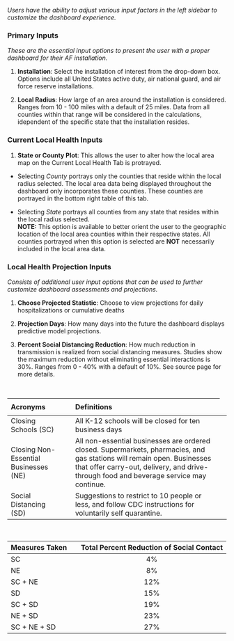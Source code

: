 <style type = "text/css">
.table {
  width: 86%;
  margin-left: 7%;
  margin-right: 7%;
}
</style>
*Users have the ability to adjust various input factors in the left
sidebar to customize the dashboard experience.*

### Primary Inputs

*These are the essential input options to present the user with a proper
dashboard for their AF installation.*

1.  **Installation**: Select the installation of interest from the
    drop-down box. Options include all United States active duty, air
    national guard, and air force reserve installations.

2.  **Local Radius**: How large of an area around the installation is
    considered. Ranges from 10 - 100 miles with a default of 25 miles.
    Data from all counties within that range will be considered in the
    calculations, idependent of the specific state that the installation
    resides.

### Current Local Health Inputs

1.  **State or County Plot**: This allows the user to alter how the
    local area map on the Current Local Health Tab is protrayed.

-   Selecting *County* portrays only the counties that reside within the
    local radius selected. The local area data being displayed
    throughout the dashboard only incorporates these counties. These
    counties are portrayed in the bottom right table of this tab.

-   Selecting *State* portrays all counties from any state that resides
    within the local radius selected.  
    **NOTE:** This option is available to better orient the user to the
    geographic location of the local area counties within their
    respective states. All counties portrayed when this option is
    selected are **NOT** necessarily included in the local area data.

### Local Health Projection Inputs

*Consists of additional user input options that can be used to further
customize dashboard assessments and projections.*
1. **Choose Projected Statistic**: Choose to view projections for 
    daily hospitalizations or cumulative deaths

2.  **Projection Days**: How many days into the future the dashboard
    displays predictive model projections.

3.  **Percent Social Distancing Reduction**: How much reduction in
    transmission is realized from social distancing measures. Studies
    show the maximum reduction without eliminating essential
    interactions is 30%. Ranges from 0 - 40% with a default of 10%. See
    source page for more details.

</br>

<table>
<thead>
<tr class="header">
<th style="text-align: left;">Acronyms</th>
<th></th>
<th style="text-align: left;">Definitions</th>
<td class="divider"><hr /></td>
  
</thead>
<tbody>
<tr class="odd">
<td style="text-align: left;">Closing Schools (SC)</td>
<td></td>
<td style="text-align: left;">All K-12 schools will be closed for ten business days</td>
<td class="divider"><hr /></td>
  
<tr class="even">
<td style="text-align: left;">Closing Non-Essential Businesses (NE)</td>
<td></td>
<td style="text-align: left;">All non-essential businesses are ordered closed. Supermarkets, pharmacies, and gas stations will remain open. Businesses that offer carry-out, delivery, and drive-through food and beverage service may continue.</td>
<td class="divider"><hr /></td>
  
<tr class="odd">
<td style="text-align: left;">Social Distancing (SD)</td>
<td></td>
<td style="text-align: left;">Suggestions to restrict to 10 people or less, and follow CDC instructions for voluntarily self quarantine.</td>
</tr>
</tbody>
</table>

</br>

<table>
<thead>
<tr class="header">
<th style="text-align: left;">Measures Taken</th>
<th></th>
<th style="text-align: center;">Total Percent Reduction of Social Contact</th>
</tr>
</thead>
<tbody>
<tr class="odd">
<td style="text-align: left;">SC</td>
<td></td>
<td style="text-align: center;">4%</td>
</tr>
<tr class="even">
<td style="text-align: left;">NE</td>
<td></td>
<td style="text-align: center;">8%</td>
</tr>
<tr class="odd">
<td style="text-align: left;">SC + NE</td>
<td></td>
<td style="text-align: center;">12%</td>
</tr>
<tr class="even">
<td style="text-align: left;">SD</td>
<td></td>
<td style="text-align: center;">15%</td>
</tr>
<tr class="odd">
<td style="text-align: left;">SC + SD</td>
<td></td>
<td style="text-align: center;">19%</td>
</tr>
<tr class="even">
<td style="text-align: left;">NE + SD</td>
<td></td>
<td style="text-align: center;">23%</td>
</tr>
<tr class="odd">
<td style="text-align: left;">SC + NE + SD</td>
<td></td>
<td style="text-align: center;">27%</td>
</tr>
</tbody>
</table>
